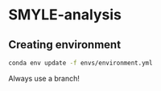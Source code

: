 # SMYLE-analysis
## Creating environment
```bash
conda env update -f envs/environment.yml
```
Always use a branch!
